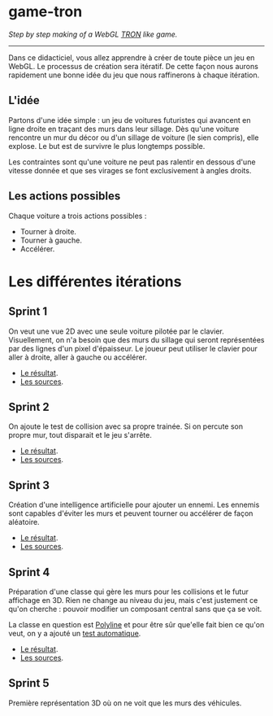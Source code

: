 # game-tron
_Step by step making of a WebGL [TRON](https://fr.wikipedia.org/wiki/Tron) like game._

----

Dans ce didacticiel, vous allez apprendre à créer de toute pièce un jeu en WebGL.
Le processus de création sera itératif. De cette façon nous aurons rapidement
une bonne idée du jeu que nous raffinerons à chaque itération.

## L'idée

Partons d'une idée simple : un jeu de voitures futuristes qui avancent en ligne
droite en traçant des murs dans leur sillage.
Dès qu'une voiture rencontre un mur du décor ou d'un sillage de voiture (le sien
compris), elle explose. Le but est de survivre le plus longtemps possible.

Les contraintes sont qu'une voiture ne peut pas ralentir en dessous d'une vitesse
donnée et que ses virages se font exclusivement à angles droits.

## Les actions possibles

Chaque voiture a trois actions possibles :
* Tourner à droite.
* Tourner à gauche.
* Accélérer.

# Les différentes itérations

## Sprint 1

On veut une vue 2D avec une seule voiture pilotée par le clavier. Visuellement, on n'a besoin que des murs du sillage qui seront représentées par des lignes d'un pixel d'épaisseur. Le joueur peut utiliser le clavier pour aller à droite, aller à gauche  ou accélérer.

* [Le résultat](https://tolokoban.github.io/game-tron/s1.html).
* [Les sources](https://github.com/tolokoban/game-tron/tree/master/src/mod/s1).

## Sprint 2

On ajoute le test de collision avec sa propre trainée. Si on percute son propre mur, tout disparait et le jeu s'arrête.

* [Le résultat](https://tolokoban.github.io/game-tron/s2.html).
* [Les sources](https://github.com/tolokoban/game-tron/tree/master/src/mod/s2).

## Sprint 3

Création d'une intelligence artificielle pour ajouter un ennemi.
Les ennemis sont capables d'éviter les murs et peuvent tourner ou accélérer de façon aléatoire.

* [Le résultat](https://tolokoban.github.io/game-tron/s3.html).
* [Les sources](https://github.com/tolokoban/game-tron/tree/master/src/mod/s3).

## Sprint 4

Préparation d'une classe qui gère les murs pour les collisions et le futur affichage en 3D.
Rien ne change au niveau du jeu, mais c'est justement ce qu'on cherche : pouvoir modifier un composant central sans que ça se voit.

La classe en question est [Polyline](https://github.com/tolokoban/game-tron/tree/master/src/mod/s4/polyline.js)
et pour être sûr que'elle fait bien ce qu'on veut, on y a ajouté un [test automatique](https://github.com/tolokoban/game-tron/tree/master/spec/s4.polyline.spec.js).

* [Le résultat](https://tolokoban.github.io/game-tron/s4.html).
* [Les sources](https://github.com/tolokoban/game-tron/tree/master/src/mod/s4).

## Sprint 5

Première représentation 3D où on ne voit que les murs des véhicules.
